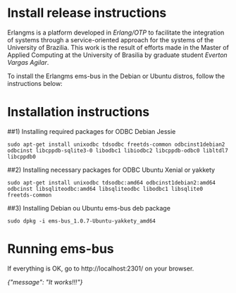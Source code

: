 Install release instructions
====

Erlangms is a platform developed in *Erlang/OTP* to facilitate the integration of systems through a service-oriented approach for the systems of the University of Brazilia. This work is the result of efforts made in the Master of Applied Computing at the University of Brasilia by graduate student *Everton Vargas Agilar*. 

To install the Erlangms ems-bus in the Debian or Ubuntu distros, follow the instructions below:


Installation instructions
=====


##1) Installing required packages for ODBC Debian Jessie

```console
sudo apt-get install unixodbc tdsodbc freetds-common odbcinst1debian2 odbcinst libcppdb-sqlite3-0 libodbc1 libiodbc2 libcppdb-odbc0 libltdl7 libcppdb0
```

##2) Installing necessary packages for ODBC Ubuntu Xenial or yakkety

```console
sudo apt-get install unixodbc tdsodbc:amd64 odbcinst1debian2:amd64 odbcinst libsqliteodbc:amd64 libsqliteodbc libodbc1 libsqlite0 freetds-common
```

##3) Installing Debian ou Ubuntu ems-bus deb package

```console
sudo dpkg -i ems-bus_1.0.7-Ubuntu-yakkety_amd64
```



Running ems-bus
=====

If everything is OK, go to http://localhost:2301/ on your browser.

*{"message": "It works!!!"}*


